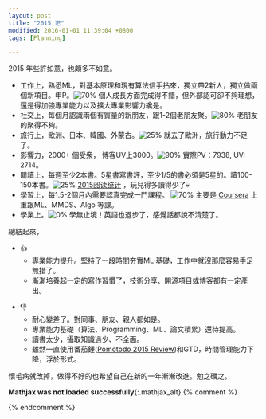 ```yaml
---
layout: post
title: "2015 记"
modified: 2016-01-01 11:39:04 +0800
tags: [Planning]

---
```


2015 年些許如意，也頗多不如意。

- 工作上，熟悉ML，對基本原理和現有算法信手拈來，獨立帶2新人，獨立做兩個新項目。申P。![70%](http://progressed.io/bar/70)  個人成長方面完成得不錯，但外部認可卻不夠理想，還是得加強專業能力以及擴大專業影響力纔是。
- 社交上，每個月認識兩個有質量的新朋友，跟1-2個老朋友聚。![80%](http://progressed.io/bar/80)  老朋友的聚得不夠。
- 旅行上，歐洲、日本、韓國、外蒙古。![25%](http://progressed.io/bar/25) 就去了歐洲，旅行動力不足了。
- 影響力，2000+ 個受衆， 博客UV上3000。![90%](http://progressed.io/bar/90) 實際PV：7938, UV: 2714。
- 閱讀上，每週至少2本書。5星書寫書評，至少1/5的書必須是5星的。讀100-150本書。![25%](http://progressed.io/bar/25)  [2015阅读统计] ，玩兒得多讀得少了💀
- 學習上，每1.5-2個月內需要認真完成一門課程。 ![70%](http://progressed.io/bar/77) 主要是 [Coursera](https://www.coursera.org/user/i/82fd04ff8f1f08f5fc5c490c196fdd3c) 上重跟ML、MMDS、Algo 等課。
- 學業上。![0%](http://progressed.io/bar/0)  學無止境！英語也退步了，感覺話都說不清楚了。

總結起來，

+ 👍 
    + 專業能力提升。堅持了一段時間夯實ML 基礎，工作中就沒那麼容易手足無措了。
    + 漸漸培養起一定的寫作習慣了，技術分享、開源項目或博客都有一定產出。
- 👎 
    - 耐心變差了。對同事、朋友、親人都如是。
    - 專業能力基礎（算法、Programming、ML、論文積累）還待提高。
    - 讀書太少，攝取知識過少、不全面。
    - 雖然一直使用番茄鍾([Pomotodo 2015 Review][Pomotodo2015])和GTD，時間管理能力下降，浮於形式。 

懷毛病就改掉，做得不好的也希望自己在新的一年漸漸改進。勉之礪之。

[Pomotodo2015]: https://pomotodo.com/2015
[2015阅读统计]: http://readingtaste.com/user/38702920/stat/books

**Mathjax was not loaded successfully**{:.mathjax_alt} 
{% comment %}
<script type='text/x-mathjax-config'> MathJax.Hub.Config({ asciimath2jax: { delimiters: [['`','`']] }, tex2jax: {inlineMath: [['$', '$']], displayMath: [['$$', '$$']], processEscapes: true}});  </script>
<script type='text/javascript' src='http://cdn.mathjax.org/mathjax/latest/MathJax.js?config=TeX-MML-AM_HTMLorMML' async='async'></script>
{% endcomment %}

